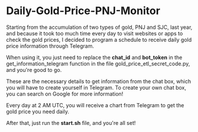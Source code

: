 # Daily-Gold-Price-PNJ-Monitor
Starting from the accumulation of two types of gold, PNJ and SJC, last year, and because it took too much time every day to visit websites or apps to check the gold prices, I decided to program a schedule to receive daily gold price information through Telegram.

When using it, you just need to replace the **chat_id** and **bot_token** in the get_information_telegram function in the file gold_price_etl_secret_code.py, and you're good to go. 

These are the necessary details to get information from the chat box, which you will have to create yourself in Telegram. To create your own chat box, you can search on Google for more information!

Every day at 2 AM UTC, you will receive a chart from Telegram to get the gold price you need daily.

After that, just run the **start.sh** file, and you're all set!
